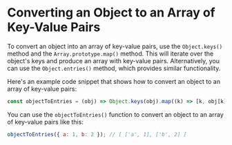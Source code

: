 # Converting an Object to an Array of Key-Value Pairs

To convert an object into an array of key-value pairs, use the `Object.keys()` method and the `Array.prototype.map()` method. This will iterate over the object's keys and produce an array with key-value pairs. Alternatively, you can use the `Object.entries()` method, which provides similar functionality.

Here's an example code snippet that shows how to convert an object to an array of key-value pairs:

```js
const objectToEntries = (obj) => Object.keys(obj).map((k) => [k, obj[k]]);
```

You can use the `objectToEntries()` function to convert an object to an array of key-value pairs like this:

```js
objectToEntries({ a: 1, b: 2 }); // [ ['a', 1], ['b', 2] ]
```

